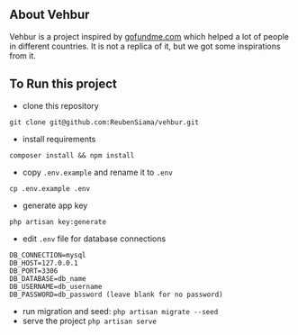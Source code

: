 ## About Vehbur

Vehbur is a project inspired by [gofundme.com](https://www.gofundme.com/) which helped a lot of people in different countries. It is not a replica of it, but we got some inspirations from it.

## To Run this project
- clone this repository
```
git clone git@github.com:ReubenSiama/vehbur.git
```
- install requirements
```
composer install && npm install
```
- copy `.env.example` and rename it to `.env`
```
cp .env.example .env
```
- generate app key
```
php artisan key:generate
```
- edit `.env` file for database connections
```
DB_CONNECTION=mysql
DB_HOST=127.0.0.1
DB_PORT=3306
DB_DATABASE=db_name
DB_USERNAME=db_username
DB_PASSWORD=db_password (leave blank for no password)
```
- run migration and seed: `php artisan migrate --seed`
- serve the project `php artisan serve`
